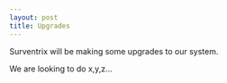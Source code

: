 ```yaml
---
layout: post
title: Upgrades
---
```


Surventrix will be making some upgrades to our system.

We are looking to do x,y,z...
